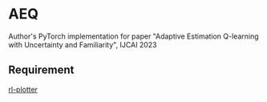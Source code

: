 # AEQ

Author's PyTorch implementation for paper "Adaptive Estimation Q-learning with Uncertainty and Familiarity", IJCAI 2023

## Requirement

[rl-plotter](https://github.com/gxywy/rl-plotter)
